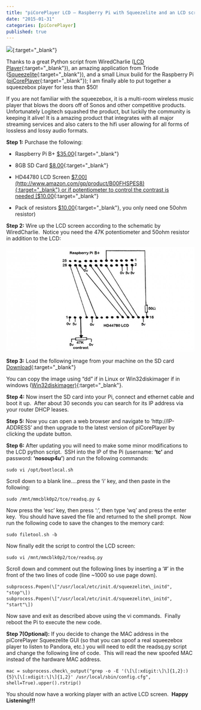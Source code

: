 ```yaml
---
title: "piCorePlayer LCD – Raspberry Pi with Squeezelite and an LCD screen"
date: "2015-01-31"
categories: [piCorePlayer]
published: true
---
```

[![](https://img.youtube.com/vi/TvvKoFj5pQ0/0.jpg#center)](https://www.youtube.com/watch?v=TvvKoFj5pQ0){:target="_blank"}


Thanks to a great Python script from WiredCharlie ([LCD Player](http://forums.slimdevices.com/showthread.php?101269-piCorePlayer-%A32-LCD){:target="_blank"}), an amazing application from Triode ([Squeezelite](http://forums.slimdevices.com/showthread.php?97046-Announce-Squeezelite-a-small-headless-squeezeplay-emulator-for-linux-(alsa-only)){:target="_blank"}), and a small Linux build for the Raspberry Pi ([piCorePlayer](http://forums.slimdevices.com/showthread.php?97803-piCorePlayer-Squeezelite-on-Microcore-linux-An-embedded-OS-in-RAM-with-Squeezelite){:target="_blank"}); I am finally able to put together a squeezebox player for less than $50!

If you are not familiar with the squeezebox, it is a multi-room wireless music player that blows the doors off of Sonos and other competitive products. Unfortunately Logitech squashed the product, but luckily the community is keeping it alive! It is a amazing product that integrates with all major streaming services and also caters to the hifi user allowing for all forms of lossless and lossy audio formats.

**Step 1:** 
Purchase the following:
* Raspberry Pi B+ [$35.00](http://www.element14.com/community/community/raspberry-pi?CMP=KNC-PS-G-NA-RPI-BRND){:target="_blank"}

* 8GB SD Card [$8.00](http://www.amazon.com/Sandisk-MicroSDHC-Memory-Card-Adapter/dp/B000WH6H1M){:target="_blank"}

* HD44780 LCD Screen [$7.00](http://www.amazon.com/gp/product/B00FHSPES8){:target="_blank"} or if potentiometer to control the contrast is needed [$10.00](https://www.adafruit.com/product/181){:target="_blank"}

* Pack of resistors [$10.00](http://www.amazon.com/E-Projects-400-Piece-Value-Resistor/dp/B00E9Z0OCG){:target="_blank"}, you only need one 50ohm resistor)

**Step 2:** Wire up the LCD screen according to the schematic by WiredCharlie.  Notice you need the 47K potentiometer and 50ohm resistor in addition to the LCD:

![](../images/piCorePlayerLCD-672x372.jpg)

**Step 3:** Load the following image from your machine on the SD card [Download](https://drive.google.com/file/d/0B-txOr6ZUTq5blI4RkQxNXF4ajg/view?usp=sharing&resourcekey=0-KT9U_zoLGBiqSWtVTb2lzg){:target="_blank"}

You can copy the image using “dd” if in Linux or Win32diskimager if in windows ([Win32diskimager)](http://sourceforge.net/projects/win32diskimager/){:target="_blank"}.

**Step 4:** Now insert the SD card into your Pi, connect and ethernet cable and boot it up.  After about 30 seconds you can search for its IP address via your router DHCP leases.

**Step 5:** Now you can open a web browser and navigate to ‘http://IP-ADDRESS’ and then upgrade to the latest version of piCorePlayer by clicking the update button.

**Step 6:** After updating you will need to make some minor modifications to the LCD python script.  SSH into the IP of the Pi (username: **‘tc’** and password: **‘nosoup4u’**) and run the following commands:
```
sudo vi /opt/bootlocal.sh
```

Scroll down to a blank line….press the ‘i’ key, and then paste in the following:
```
sudo /mnt/mmcblk0p2/tce/readsq.py &
```
Now press the ‘esc’ key, then press ‘:’, then type ‘wq’ and press the enter key.  You should have saved the file and returned to the shell prompt.  Now run the following code to save the changes to the memory card:
```
sudo filetool.sh -b
```
Now finally edit the script to control the LCD screen:
```
sudo vi /mnt/mmcblk0p2/tce/readsq.py
```
Scroll down and comment out the following lines by inserting a ‘#’ in the front of the two lines of code (line ~1000 so use page down).
```
subprocess.Popen(\["/usr/local/etc/init.d/squeezelite\_initd", "stop"\])
subprocess.Popen(\["/usr/local/etc/init.d/squeezelite\_initd", "start"\])
```
Now save and exit as described above using the vi commands.  Finally reboot the Pi to execute the new code.

**Step 7(Optional):** If you decide to change the MAC address in the piCorePlayer Squeezelite GUI (so that you can spoof a real squeezebox player to listen to Pandora, etc.) you will need to edit the readsq.py script and change the following line of code.  This will read the new spoofed MAC instead of the hardware MAC address.
```
mac = subprocess.check\_output("grep -o -E '(\[\[:xdigit:\]\]{1,2}:){5}\[\[:xdigit:\]\]{1,2}' /usr/local/sbin/config.cfg", shell=True).upper().rstrip()
```
You should now have a working player with an active LCD screen.  **Happy Listening!!!**